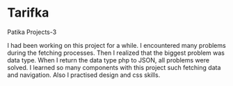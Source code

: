 # Tarifka
 Patika Projects-3

I had been working on this project for a while. I encountered many problems during the fetching processes. Then I realized that the biggest problem was data type. When I return the data type php to JSON, all problems were solved. 
I learned so many components with this project such fetching data and navigation. Also I practised design and css skills.
